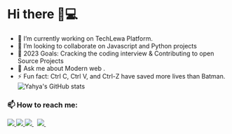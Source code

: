 # Hi there 👋💻

- 🔭 I’m currently working on TechLewa  Platform.
- 👯 I’m looking to collaborate on Javascript and Python projects
- 👷‍ 2023 Goals: Cracking the coding interview & Contributing to open Source Projects
- 💬 Ask me about Modern web .
- ⚡ Fun fact: Ctrl C, Ctrl V, and Ctrl-Z have saved more lives than Batman.
![Yahya's GitHub stats](https://github-readme-stats.vercel.app/api?username=thalhatou&show_icons=true&theme=radical)


<h3 align="left">📫&nbsp;How to reach me:</h3>

<a href="https://api.whatsapp.com/send?phone=237674701480&text=Hello%20Olayemii,%20I%20got%20your%20contact%20from%20your%20Github%20profile" alt="Connect on Whatsapp"> 
    <img src="https://img.shields.io/badge/WHATSAPP-%2325D366.svg?&style=for-the-badge&logo=whatsapp&logoColor=white" /> 
</a>
<a href="https://www.twitter.com/thalhatou" alt="Follow Me on Twitter"> 
    <img src="https://img.shields.io/badge/twitter-%231DA1F2.svg?&style=for-the-badge&logo=twitter&logoColor=white" />
</a>
<a href="https://www.linkedin.com/in/thalhatou" alt="Connect on LinkedIn"> 
  <img src="https://img.shields.io/badge/linkedin-%230077B5.svg?&style=for-the-badge&logo=linkedin&logoColor=white" />
</a>&nbsp;
<a href="mailto:thalhatouyahya5352@gmail.com">
  <img src="https://img.shields.io/badge/email me-%23D14836.svg?&style=for-the-badge&logo=gmail&logoColor=white" />
</a>&nbsp;&nbsp;



